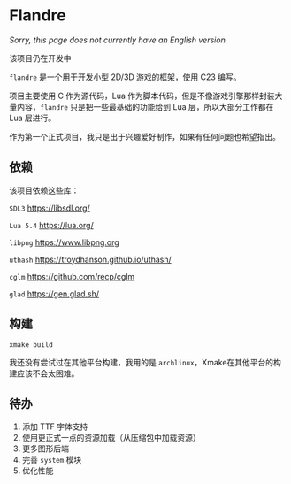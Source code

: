 # Flandre

_Sorry, this page does not currently have an English version._

该项目仍在开发中

`flandre` 是一个用于开发小型 2D/3D 游戏的框架，使用 C23 编写。

项目主要使用 C 作为源代码，Lua 作为脚本代码，但是不像游戏引擎那样封装大量内容，`flandre` 只是把一些最基础的功能给到 Lua 层，所以大部分工作都在 Lua 层进行。

作为第一个正式项目，我只是出于兴趣爱好制作，如果有任何问题也希望指出。

## 依赖

该项目依赖这些库：

`SDL3` https://libsdl.org/

`Lua 5.4` https://lua.org/

`libpng` https://www.libpng.org

`uthash` https://troydhanson.github.io/uthash/

`cglm` https://github.com/recp/cglm

`glad` https://gen.glad.sh/

## 构建

```shell
xmake build
```

我还没有尝试过在其他平台构建，我用的是 `archlinux`，Xmake在其他平台的构建应该不会太困难。

## 待办

1. 添加 TTF 字体支持
2. 使用更正式一点的资源加载（从压缩包中加载资源）
3. 更多图形后端
4. 完善 `system` 模块
5. 优化性能
